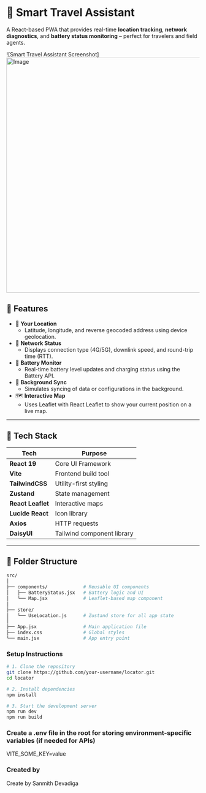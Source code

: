 # 🧭 Smart Travel Assistant

A React-based PWA that provides real-time **location tracking**, **network diagnostics**, and **battery status monitoring** – perfect for travelers and field agents.

![Smart Travel Assistant Screenshot]<img width="1284" height="614" alt="Image" src="https://github.com/user-attachments/assets/19fe36a8-5277-4e80-80cc-08f2c7e4956b" />

## 🚀 Features

- 📍 **Your Location**
  - Latitude, longitude, and reverse geocoded address using device geolocation.
- 📶 **Network Status**
  - Displays connection type (4G/5G), downlink speed, and round-trip time (RTT).
- 🔋 **Battery Monitor**
  - Real-time battery level updates and charging status using the Battery API.
- 🔁 **Background Sync**
  - Simulates syncing of data or configurations in the background.
- 🗺️ **Interactive Map**
  - Uses Leaflet with React Leaflet to show your current position on a live map.

---

## 🧰 Tech Stack

| Tech              | Purpose                              |
|-------------------|--------------------------------------|
| **React 19**      | Core UI Framework                    |
| **Vite**          | Frontend build tool                  |
| **TailwindCSS**   | Utility-first styling                |
| **Zustand**       | State management                     |
| **React Leaflet** | Interactive maps                     |
| **Lucide React**  | Icon library                         |
| **Axios**         | HTTP requests                        |
| **DaisyUI**       | Tailwind component library           |

---

## 📁 Folder Structure

```bash
src/
│
├── components/             # Reusable UI components
│   ├── BatteryStatus.jsx   # Battery logic and UI
│   └── Map.jsx             # Leaflet-based map component
│
├── store/
│   └── UseLocation.js      # Zustand store for all app state
│
├── App.jsx                 # Main application file
├── index.css               # Global styles
└── main.jsx                # App entry point

```
### Setup Instructions
```bash
# 1. Clone the repository
git clone https://github.com/your-username/locator.git
cd locator

# 2. Install dependencies
npm install

# 3. Start the development server
npm run dev
npm run build

```

### Create a .env file in the root for storing environment-specific variables (if needed for APIs)
VITE_SOME_KEY=value

### Created by
Create by Sanmith Devadiga


